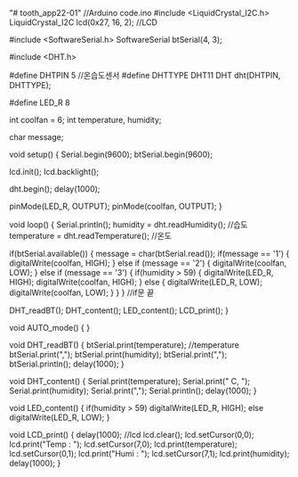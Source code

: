 "# tooth_app22-01" 
//Arduino code.ino
#include <LiquidCrystal_I2C.h>
LiquidCrystal_I2C lcd(0x27, 16, 2); //LCD

#include <SoftwareSerial.h>
SoftwareSerial btSerial(4, 3);

#include <DHT.h>

#define DHTPIN 5 //온습도센서
#define DHTTYPE DHT11
DHT dht(DHTPIN, DHTTYPE);

#define LED_R 8

int coolfan = 6;
int temperature, humidity;

char message;

void setup() {
  Serial.begin(9600);
  btSerial.begin(9600);

  lcd.init();
  lcd.backlight();
  
  dht.begin();
  delay(1000);

  pinMode(LED_R, OUTPUT);
  pinMode(coolfan, OUTPUT);
}

void loop() {
  Serial.println();
  humidity = dht.readHumidity(); //습도
  temperature = dht.readTemperature(); //온도
  
  if(btSerial.available()) {
    message = char(btSerial.read());
    if(message == '1') {
      digitalWrite(coolfan, HIGH);
    }
    else if (message == '2') {
      digitalWrite(coolfan, LOW);
    }
    else if (message == '3') {
      if(humidity > 59) {
    digitalWrite(LED_R, HIGH);
    digitalWrite(coolfan, HIGH);
    }
  else {
    digitalWrite(LED_R, LOW);
    digitalWrite(coolfan, LOW);
    }
    }
  } //if문 끝

  DHT_readBT();
  DHT_content();
  LED_content();
  LCD_print();
}

void AUTO_mode() {
  }

void DHT_readBT() {
  btSerial.print(temperature); //temperature
  btSerial.print(",");
  btSerial.print(humidity);
  btSerial.print(",");
  btSerial.println();
  delay(1000);
}

void DHT_content() {
  Serial.print(temperature);
  Serial.print(" C, ");
  Serial.print(humidity);
  Serial.print(",");
  Serial.println();
  delay(1000);
}

void LED_content() {
  if(humidity > 59) digitalWrite(LED_R, HIGH);
  else digitalWrite(LED_R, LOW);
}

void LCD_print() {
  delay(1000); //lcd
  lcd.clear();
  lcd.setCursor(0,0);
  lcd.print("Temp : ");
  lcd.setCursor(7,0);
  lcd.print(temperature);
  lcd.setCursor(0,1);
  lcd.print("Humi : ");
  lcd.setCursor(7,1);
  lcd.print(humidity);
  delay(1000);
  }
